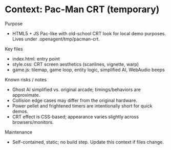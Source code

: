 # Context: Pac-Man CRT (temporary)

Purpose
- HTML5 + JS Pac-like with old-school CRT look for local demo purposes. Lives under .openagent/tmp/pacman-crt.

Key files
- index.html: entry point
- style.css: CRT screen aesthetics (scanlines, vignette, warp)
- game.js: tilemap, game loop, entity logic, simplified AI, WebAudio beeps

Known risks / notes
- Ghost AI simplified vs. original arcade; timings/behaviors are approximate.
- Collision edge cases may differ from the original hardware.
- Power pellet and frightened timers are intentionally short for quick demos.
- CRT effect is CSS-based; appearance varies slightly across browsers/monitors.

Maintenance
- Self-contained, static; no build step. Update this context if files change.
